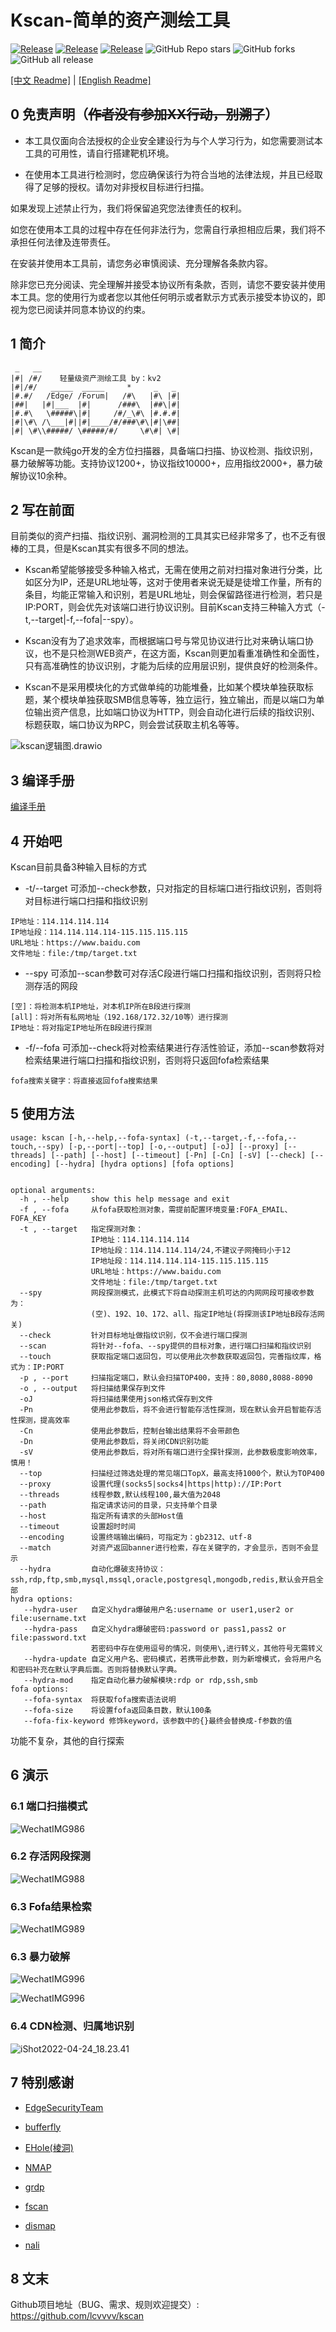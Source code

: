 # Kscan-简单的资产测绘工具
<a href="https://github.com/lcvvvv/kscan"><img alt="Release" src="https://img.shields.io/badge/golang-1.6+-9cf"></a>
<a href="https://github.com/lcvvvv/kscan"><img alt="Release" src="https://img.shields.io/badge/kscan-1.74-ff69b4"></a>
<a href="https://github.com/lcvvvv/kscan"><img alt="Release" src="https://img.shields.io/badge/LICENSE-GPL-important"></a>
![GitHub Repo stars](https://img.shields.io/github/stars/lcvvvv/kscan?color=success)
![GitHub forks](https://img.shields.io/github/forks/lcvvvv/kscan)
![GitHub all release](https://img.shields.io/github/downloads/lcvvvv/kscan/total?color=blueviolet) 

[[中文 Readme]](https://github.com/lcvvvv/kscan/blob/master/README.md)
|
[[English Readme]](https://github.com/lcvvvv/kscan/blob/master/README_ENG.md)  

## 0 免责声明（~~作者没有参加XX行动，别溯了~~）

- 本工具仅面向合法授权的企业安全建设行为与个人学习行为，如您需要测试本工具的可用性，请自行搭建靶机环境。

- 在使用本工具进行检测时，您应确保该行为符合当地的法律法规，并且已经取得了足够的授权。请勿对非授权目标进行扫描。

如果发现上述禁止行为，我们将保留追究您法律责任的权利。

如您在使用本工具的过程中存在任何非法行为，您需自行承担相应后果，我们将不承担任何法律及连带责任。

在安装并使用本工具前，请您务必审慎阅读、充分理解各条款内容。

除非您已充分阅读、完全理解并接受本协议所有条款，否则，请您不要安装并使用本工具。您的使用行为或者您以其他任何明示或者默示方式表示接受本协议的，即视为您已阅读并同意本协议的约束。

## 1 简介

```
 _   __
|#| /#/    轻量级资产测绘工具 by：kv2	
|#|/#/   _____  _____     *     _   _
|#.#/   /Edge/ /Forum|   /#\   |#\ |#|
|##|   |#|___  |#|      /###\  |##\|#|
|#.#\   \#####\|#|     /#/_\#\ |#.#.#|
|#|\#\ /\___|#||#|____/#/###\#\|#|\##|
|#| \#\\#####/ \#####/#/     \#\#| \#|
```

Kscan是一款纯go开发的全方位扫描器，具备端口扫描、协议检测、指纹识别，暴力破解等功能。支持协议1200+，协议指纹10000+，应用指纹2000+，暴力破解协议10余种。 

## 2 写在前面

目前类似的资产扫描、指纹识别、漏洞检测的工具其实已经非常多了，也不乏有很棒的工具，但是Kscan其实有很多不同的想法。

- Kscan希望能够接受多种输入格式，无需在使用之前对扫描对象进行分类，比如区分为IP，还是URL地址等，这对于使用者来说无疑是徒增工作量，所有的条目，均能正常输入和识别，若是URL地址，则会保留路径进行检测，若只是IP:PORT，则会优先对该端口进行协议识别。目前Kscan支持三种输入方式（-t,--target|-f,--fofa|--spy）。

- Kscan没有为了追求效率，而根据端口号与常见协议进行比对来确认端口协议，也不是只检测WEB资产，在这方面，Kscan则更加看重准确性和全面性，只有高准确性的协议识别，才能为后续的应用层识别，提供良好的检测条件。

- Kscan不是采用模块化的方式做单纯的功能堆叠，比如某个模块单独获取标题，某个模块单独获取SMB信息等等，独立运行，独立输出，而是以端口为单位输出资产信息，比如端口协议为HTTP，则会自动化进行后续的指纹识别、标题获取，端口协议为RPC，则会尝试获取主机名等等。

![kscan逻辑图.drawio](assets/kscan逻辑图.drawio.png)

## 3 编译手册

[编译手册](https://github.com/lcvvvv/kscan/wiki/%E7%BC%96%E8%AF%91)

## 4 开始吧

Kscan目前具备3种输入目标的方式

- -t/--target 可添加--check参数，只对指定的目标端口进行指纹识别，否则将对目标进行端口扫描和指纹识别

```
IP地址：114.114.114.114
IP地址段：114.114.114.114-115.115.115.115
URL地址：https://www.baidu.com
文件地址：file:/tmp/target.txt
```

- --spy 可添加--scan参数可对存活C段进行端口扫描和指纹识别，否则将只检测存活的网段

```
[空]：将检测本机IP地址，对本机IP所在B段进行探测
[all]：将对所有私网地址（192.168/172.32/10等）进行探测
IP地址：将对指定IP地址所在B段进行探测
```


- -f/--fofa 可添加--check将对检索结果进行存活性验证，添加--scan参数将对检索结果进行端口扫描和指纹识别，否则将只返回fofa检索结果
```
fofa搜索关键字：将直接返回fofa搜索结果
```

## 5 使用方法

```
usage: kscan [-h,--help,--fofa-syntax] (-t,--target,-f,--fofa,--touch,--spy) [-p,--port|--top] [-o,--output] [-oJ] [--proxy] [--threads] [--path] [--host] [--timeout] [-Pn] [-Cn] [-sV] [--check] [--encoding] [--hydra] [hydra options] [fofa options]


optional arguments:
  -h , --help     show this help message and exit
  -f , --fofa     从fofa获取检测对象，需提前配置环境变量:FOFA_EMAIL、FOFA_KEY
  -t , --target   指定探测对象：
                  IP地址：114.114.114.114
                  IP地址段：114.114.114.114/24,不建议子网掩码小于12
                  IP地址段：114.114.114.114-115.115.115.115
                  URL地址：https://www.baidu.com
                  文件地址：file:/tmp/target.txt
  --spy           网段探测模式，此模式下将自动探测主机可达的内网网段可接收参数为：
                  (空)、192、10、172、all、指定IP地址(将探测该IP地址B段存活网关)
  --check         针对目标地址做指纹识别，仅不会进行端口探测
  --scan          将针对--fofa、--spy提供的目标对象，进行端口扫描和指纹识别
  --touch         获取指定端口返回包，可以使用此次参数获取返回包，完善指纹库，格式为：IP:PORT
  -p , --port     扫描指定端口，默认会扫描TOP400，支持：80,8080,8088-8090
  -o , --output   将扫描结果保存到文件
  -oJ             将扫描结果使用json格式保存到文件
  -Pn          	  使用此参数后，将不会进行智能存活性探测，现在默认会开启智能存活性探测，提高效率
  -Cn             使用此参数后，控制台输出结果将不会带颜色
  -Dn             使用此参数后，将关闭CDN识别功能
  -sV             使用此参数后，将对所有端口进行全探针探测，此参数极度影响效率，慎用！
  --top           扫描经过筛选处理的常见端口TopX，最高支持1000个，默认为TOP400
  --proxy         设置代理(socks5|socks4|https|http)://IP:Port
  --threads       线程参数,默认线程100,最大值为2048
  --path          指定请求访问的目录，只支持单个目录
  --host          指定所有请求的头部Host值
  --timeout       设置超时时间
  --encoding      设置终端输出编码，可指定为：gb2312、utf-8
  --match         对资产返回banner进行检索，存在关键字的，才会显示，否则不会显示
  --hydra         自动化爆破支持协议：ssh,rdp,ftp,smb,mysql,mssql,oracle,postgresql,mongodb,redis,默认会开启全部
hydra options:
   --hydra-user   自定义hydra爆破用户名:username or user1,user2 or file:username.txt
   --hydra-pass   自定义hydra爆破密码:password or pass1,pass2 or file:password.txt
                  若密码中存在使用逗号的情况，则使用\,进行转义，其他符号无需转义
   --hydra-update 自定义用户名、密码模式，若携带此参数，则为新增模式，会将用户名和密码补充在默认字典后面。否则将替换默认字典。
   --hydra-mod    指定自动化暴力破解模块:rdp or rdp,ssh,smb
fofa options:
   --fofa-syntax  将获取fofa搜索语法说明
   --fofa-size    将设置fofa返回条目数，默认100条
   --fofa-fix-keyword 修饰keyword，该参数中的{}最终会替换成-f参数的值
```

功能不复杂，其他的自行探索

## 6 演示

### 6.1 端口扫描模式

![WechatIMG986](assets/Kscan_v1.6/WechatIMG986.png)

### 6.2 存活网段探测

![WechatIMG988](assets/Kscan_v1.6/WechatIMG988.png)

### 6.3 Fofa结果检索

![WechatIMG989](assets/Kscan_v1.6/WechatIMG989.png)

### 6.3 暴力破解

![WechatIMG996](assets/Kscan_v1.6/WechatIMG996.png)

![WechatIMG996](assets/Kscan_v1.6/WechatIMG1018.png)

### 6.4 CDN检测、归属地识别

![iShot2022-04-24_18.23.41](assets/kscan_v1.7/iShot2022-04-24_18.23.41.png)

## 7 特别感谢

- [EdgeSecurityTeam](https://github.com/EdgeSecurityTeam)

- [bufferfly](https://github.com/dr0op/bufferfly)

- [EHole(棱洞)](https://github.com/EdgeSecurityTeam/EHole)

- [NMAP](https://github.com/nmap/nmap/)

- [grdp](https://github.com/tomatome/grdp/)

- [fscan](https://github.com/shadow1ng/fscan)

- [dismap](https://github.com/zhzyker/dismap)

- [nali](https://github.com/zu1k/nali)

## 8 文末

Github项目地址（BUG、需求、规则欢迎提交）: https://github.com/lcvvvv/kscan